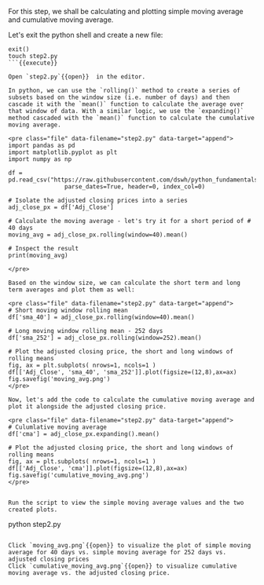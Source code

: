 For this step, we shall be calculating and plotting simple moving average and cumulative moving average.

Let's exit the python shell and create a new file:
```
exit()
touch step2.py
```{{execute}}

Open `step2.py`{{open}}  in the editor.

In python, we can use the `rolling()` method to create a series of subsets based on the window size (i.e. number of days) and then cascade it with the `mean()` function to calculate the average over that window of data. With a similar logic, we use the `expanding()` method cascaded with the `mean()` function to calculate the cumulative moving average.

<pre class="file" data-filename="step2.py" data-target="append">
import pandas as pd
import matplotlib.pyplot as plt
import numpy as np

df =  pd.read_csv("https://raw.githubusercontent.com/dswh/python_fundamentals/master/images/apple_stock_eod_prices.csv",
                parse_dates=True, header=0, index_col=0)

# Isolate the adjusted closing prices into a series
adj_close_px = df['Adj_Close']

# Calculate the moving average - let's try it for a short period of # 40 days
moving_avg = adj_close_px.rolling(window=40).mean()

# Inspect the result
print(moving_avg)

</pre>

Based on the window size, we can calculate the short term and long term averages and plot them as well:

<pre class="file" data-filename="step2.py" data-target="append">
# Short moving window rolling mean
df['sma_40'] = adj_close_px.rolling(window=40).mean()

# Long moving window rolling mean - 252 days
df['sma_252'] = adj_close_px.rolling(window=252).mean()

# Plot the adjusted closing price, the short and long windows of rolling means
fig, ax = plt.subplots( nrows=1, ncols=1 ) 
df[['Adj_Close', 'sma_40', 'sma_252']].plot(figsize=(12,8),ax=ax)
fig.savefig('moving_avg.png')
</pre>

Now, let's add the code to calculate the cumulative moving average and plot it alongside the adjusted closing price.

<pre class="file" data-filename="step2.py" data-target="append">
# Culumlative moving average
df['cma'] = adj_close_px.expanding().mean()

# Plot the adjusted closing price, the short and long windows of rolling means
fig, ax = plt.subplots( nrows=1, ncols=1 ) 
df[['Adj_Close', 'cma']].plot(figsize=(12,8),ax=ax)
fig.savefig('cumulative_moving_avg.png')
</pre>


Run the script to view the simple moving average values and the two created plots.

```
python step2.py

```{{execute}}

Click `moving_avg.png`{{open}} to visualize the plot of simple moving average for 40 days vs. simple moving average for 252 days vs. adjusted closing prices
Click `cumulative_moving_avg.png`{{open}} to visualize cumulative moving average vs. the adjusted closing price.